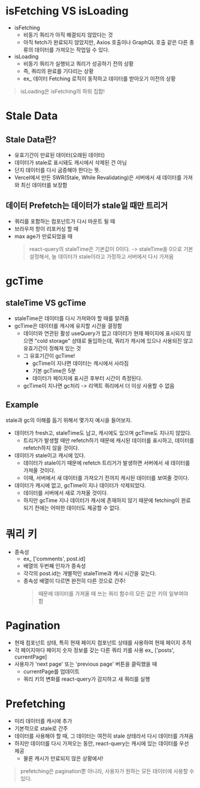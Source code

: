 # isFetching VS isLoading

- isFetching
  - 비동기 쿼리가 아직 해결되지 않았다는 것
  - 아직 fetch가 완료되지 않았지만, Axios 호출이나 GraphQL 호출 같은 다른 종류의 데이터를 가져오는 작업일 수 있다.
- isLoading
  - 비동기 쿼리가 실행되고 쿼리가 성공하기 전의 상황
  - 즉, 쿼리의 완료를 기다리는 상황
  - ex\_ 데이터 Fetching 로직이 동작하고 데이터를 받아오기 이전의 상황

> isLoading은 isFetching의 하위 집합!

# Stale Data

## Stale Data란?

- 유효기간이 만료된 데이터(오래된 데이터)
- 데이터가 stale로 표시돼도 캐시에서 삭제된 건 아님
- 단지 데이터를 다시 굼증해야 한다는 뜻.
- Vercel에서 만든 SWR(Stale, While Revalidating)은 서버에서 새 데이터를 가져와 최신 데이터를 보장함

## 데이터 Prefetch는 데이터가 stale일 때만 트리거

- 쿼리를 포함하는 컴포넌트가 다시 마운트 될 때
- 브라우저 창이 리포커싱 할 때
- max age가 만료되었을 때
  > react-query의 staleTime은 기본값이 0이다.
  > -> staleTime을 0으로 기본 설정해서, 늘 데이터가 stale이라고 가정하고 서버에서 다시 가져옴

# gcTime

## staleTime VS gcTime

- staleTime은 데이터를 다시 가져와야 할 때를 알려줌
- gcTime은 데이터를 캐시에 유지할 시간을 결정함
  - 데이터와 연관된 활성 useQuery가 없고 데이터가 현재 페이지에 표시되지 않으면 "cold storage" 상태로 돌입하는데, 쿼리가 캐시에 있으나 사용되진 않고 유효기간이 정해져 있는 것
  - 그 유효기간이 gcTime!
    - gcTime이 지나면 데이터는 캐시에서 사라짐
    - 기본 gcTime은 5분
    - 데이터가 페이지에 표시괸 후부터 시간이 측정된다.
  - gcTime이 지나면 gc처리 -> 리액트 쿼리에서 더 이상 사용할 수 없음

## Example

stale과 gc의 이해를 돕기 위해서 몇가지 예시을 들어보자.

- 데이터가 fresh고, staleTime도 남고, 캐시에도 있으며 gcTime도 지나지 않았다.
  - 트리거가 발생할 때만 refetch하기 때문에 캐시된 데이터를 표시하고, 데이터를 refetch하지 않을 것이다.
- 데이터가 stale이고 캐시에 있다.
  - 데이터가 stale이기 때문에 refetch 트리거가 발생하면 서버에서 새 데이터를 가져올 것이다.
  - 이때, 서버에서 새 데이터를 가져오기 전까지 캐시된 데이터를 보여줄 것이다.
- 데이터가 캐시에 없고, gcTime이 지나 데이터가 삭제되었다.
  - 데이터를 서버에서 새로 가져올 것이다.
  - 하지만 gcTime 지나 데이터가 캐시에 존재하지 않기 때문에 fetching이 완료되기 전에는 어떠한 데이터도 제공할 수 없다.

# 쿼리 키

- 종속성
  - ex\_ ['comments', post.id]
  - 배열의 두번째 인자가 종속성
  - 각각의 post.id는 개별적인 staleTime과 캐시 시간을 갖는다.
  - 종속성 배열이 다르면 완전히 다른 것으로 간주!
    > 때문에 데이터를 가져올 때 쓰는 쿼리 함수의 모든 값은 키의 일부여야 함

# Pagination

- 현재 컴포넌트 상태, 특히 현재 페이지 컴포넌트 상태를 사용하여 현재 페이지 추적
- 각 페이지마다 페이지 숫자 정보를 갖는 다른 쿼리 키를 사용 ex\_ ['posts', currentPage]
- 사용자가 'next page' 또는 'previous page' 버튼을 클릭했을 때
  - currentPage를 업데이트
  - 쿼리 키의 변화를 react-query가 감지하고 새 쿼리를 실행

# Prefetching

- 미리 데이터를 캐시에 추가
- 기본적으로 stale로 간주
- 데이터를 사용해야 할 때, 그 데이터는 여전히 stale 상태라서 다시 데이터를 가져옴
- 하지만 데이터를 다시 가져오는 동안, react-query는 캐시에 있는 데이터를 우선 제공
  - 물론 캐시가 만료되지 않은 상황에서!

> prefetching은 pagination뿐 아니라, 사용자가 원하는 모든 데이터에 사용할 수 있다.
